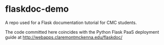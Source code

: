 flaskdoc-demo
=============

A repo used for a Flask documentation tutorial for CMC students.

The code committed here coincides with the Python Flask PaaS deployment guide at http://webapps.claremontmckenna.edu/flaskdoc/

